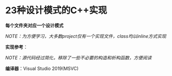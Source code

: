 # 23种设计模式的C++实现

**每个文件夹对应一个设计模式**

*NOTE：为方便学习，大多数project仅有一个实现文件，class均以inline方式实现*

**实现参考**：

*NOTE：源代码经过简化，移除了一些不必要的构造和析构函数，方便阅读*

**编译器**：Visual Studio 2019(MSVC)
